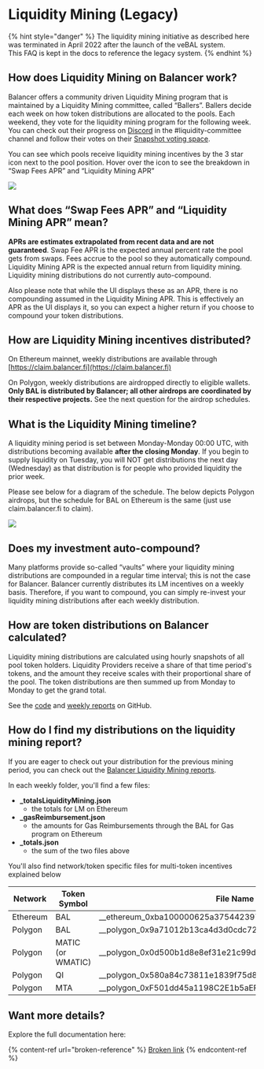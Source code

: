 # Liquidity Mining (Legacy)



{% hint style="danger" %}
The liquidity mining initiative as described here was terminated in April 2022 after the launch of the veBAL system.\
This FAQ is kept in the docs to reference the legacy system.
{% endhint %}

## How does Liquidity Mining on Balancer work?

Balancer offers a community driven Liquidity Mining program that is maintained by a Liquidity Mining committee, called “Ballers”. Ballers decide each week on how token distributions are allocated to the pools. Each weekend, they vote for the liquidity mining program for the following week. You can check out their progress on [Discord](https://discord.com/invite/ARJWaeF) in the #liquidity-committee channel and follow their votes on their [Snapshot voting space](https://snapshot.org/#/ballersvote.eth).

You can see which pools receive liquidity mining incentives by the 3 star icon next to the pool position. Hover over the icon to see the breakdown in “Swap Fees APR” and “Liquidity Mining APR”

![](../../.gitbook/assets/untitled.png)

## What does “Swap Fees APR” and “Liquidity Mining APR” mean?

**APRs are estimates extrapolated from recent data and are not guaranteed**. Swap Fee APR is the expected annual percent rate the pool gets from swaps. Fees accrue to the pool so they automatically compound. Liquidity Mining APR is the expected annual return from liquidity mining. Liquidity mining distributions do not currently auto-compound.

Also please note that while the UI displays these as an APR, there is no compounding assumed in the Liquidity Mining APR. This is effectively an APR as the UI displays it, so you can expect a higher return if you choose to compound your token distributions.

## How are Liquidity Mining incentives distributed?

On Ethereum mainnet, weekly distributions are available through [https://claim.balancer.fi](https://claim.balancer.fi)

On Polygon, weekly distributions are airdropped directly to eligible wallets. **Only BAL is distributed by Balancer; all other airdrops are coordinated by their respective projects.** See the next question for the airdrop schedules.

## What is the Liquidity Mining timeline?

A liquidity mining period is set between Monday-Monday 00:00 UTC, with distributions becoming available **after the closing Monday**. If you begin to supply liquidity on Tuesday, you will NOT get distributions the next day (Wednesday) as that distribution is for people who provided liquidity the prior week.

Please see below for a diagram of the schedule. The below depicts Polygon airdrops, but the schedule for BAL on Ethereum is the same (just use claim.balancer.fi to claim).

![](../../.gitbook/assets/bal\_lmmechanics\_v2.png)

## Does my investment auto-compound?

Many platforms provide so-called “vaults” where your liquidity mining distributions are compounded in a regular time interval; this is not the case for Balancer. Balancer currently distributes its LM incentives on a weekly basis. Therefore, if you want to compound, you can simply re-invest your liquidity mining distributions after each weekly distribution.

## **How are token distributions on Balancer calculated?**

Liquidity mining distributions are calculated using hourly snapshots of all pool token holders. Liquidity Providers receive a share of that time period's tokens, and the amount they receive scales with their proportional share of the pool. The token distributions are then summed up from Monday to Monday to get the grand total.

See the [code](https://github.com/balancer-labs/bal-mining-scripts) and [weekly reports](https://github.com/balancer-labs/bal-mining-scripts/tree/master/reports) on GitHub.

## How do I find my distributions on the liquidity mining report?

If you are eager to check out your distribution for the previous mining period, you can check out the [Balancer Liquidity Mining reports](https://github.com/balancer-labs/bal-mining-scripts/tree/master/reports).

In each weekly folder, you'll find a few files:

* **\_totalsLiquidityMining.json**
  * the totals for LM on Ethereum
* **\_gasReimbursement.json**
  * the amounts for Gas Reimbursements through the BAL for Gas program on Ethereum
* **\_totals.json**
  * the sum of the two files above

You'll also find network/token specific files for multi-token incentives explained below

| Network  | Token Symbol      | File Name                                                     |   |
| -------- | ----------------- | ------------------------------------------------------------- | - |
| Ethereum | BAL               | \_\_ethereum\_0xba100000625a3754423978a60c9317c58a424e3d.json |   |
| Polygon  | BAL               | \_\_polygon\_0x9a71012b13ca4d3d0cdc72a177df3ef03b0e76a3.json  |   |
| Polygon  | MATIC (or WMATIC) | \_\_polygon\_0x0d500b1d8e8ef31e21c99d1db9a6444d3adf1270.json  |   |
| Polygon  | QI                | \_\_polygon\_0x580a84c73811e1839f75d86d75d88cca0c241ff4.json  |   |
| Polygon  | MTA               | \_\_polygon\_0xF501dd45a1198C2E1b5aEF5314A68B9006D842E0.json  |   |

## Want more details?

Explore the full documentation here:

{% content-ref url="broken-reference" %}
[Broken link](broken-reference)
{% endcontent-ref %}
